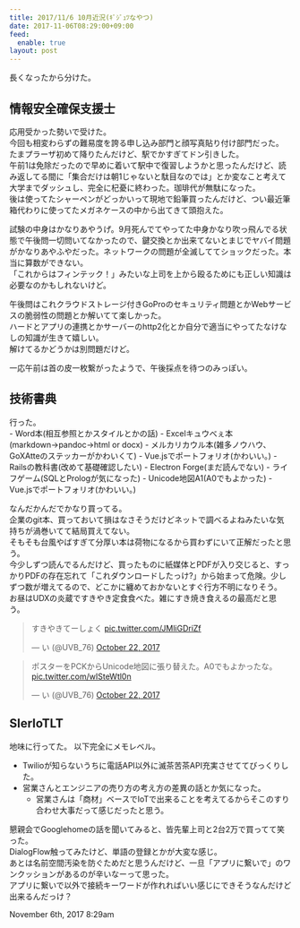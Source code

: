 ```yaml
---
title: 2017/11/6 10月近況(ｷﾞｼﾞｭﾂなやつ)
date: 2017-11-06T08:29:00+09:00
feed:
  enable: true
layout: post
---
```

<p>長くなったから分けた。</p>    <h2>情報安全確保支援士</h2>    <p>      応用受かった勢いで受けた。<br>      今回も相変わらずの難易度を誇る申し込み部門と顔写真貼り付け部門だった。<br>      たまプラーザ初めて降りたんだけど、駅でかすぎてドン引きした。<br>      午前1は免除だったので早めに着いて駅中で復習しようかと思ったんだけど、読み返してる間に「集合だけは朝1じゃないと駄目なのでは」とか変なこと考えて大学までダッシュし、完全に杞憂に終わった。珈琲代が無駄になった。<br>      後は使ってたシャーペンがどっかいって現地で鉛筆買ったんだけど、つい最近筆箱代わりに使ってたメガネケースの中から出てきて頭抱えた。    </p>    <p>      試験の中身はかなりあやうげ。9月死んでてやってた中身かなり吹っ飛んでる状態で午後問一切問いてなかったので、鍵交換とか出来てないとまじでヤバイ問題がかなりあやふやだった。ネットワークの問題が全滅しててショックだった。本当に算数ができない。<br>      「これからはフィンテック！」みたいな上司を上から殴るためにも正しい知識は必要なのかもしれないけど。    </p>    <p>      午後問はこれクラウドストレージ付きGoProのセキュリティ問題とかWebサービスの脆弱性の問題とか解いてて楽しかった。<br>      ハードとアプリの連携とかサーバーのhttp2化とか自分で適当にやってたなけなしの知識が生きて嬉しい。<br>      解けてるかどうかは別問題だけど。    </p>    <p>一応午前は首の皮一枚繋がったようで、午後採点を待つのみっぽい。</p>    <h2>技術書典</h2>    <p>      行った。<br>      - Word本(相互参照とかスタイルとかの話) -      Excelキュウべぇ本(markdown→pandoc→html or docx) -      メルカリカウル本(雑多ノウハウ、GoXAtteのステッカーがかわいくて) -      Vue.jsでポートフォリオ(かわいい。) - Railsの教科書(改めて基礎確認したい) -      Electron Forge(まだ読んでない) - ライフゲーム(SQLとPrologが気になった) -      Unicode地図A1(A0でもよかった) - Vue.jsでポートフォリオ(かわいい。)    </p>    <p>      なんだかんだでかなり買ってる。<br>      企業のgit本、買っておいて損はなさそうだけどネットで調べるよねみたいな気持ちが渦巻いてて結局買えてない。<br>      そもそも台風やばすぎて分厚い本は荷物になるから買わずにいて正解だったと思う。<br>      今少しずつ読んでるんだけど、買ったものに紙媒体とPDFが入り交じると、すっかりPDFの存在忘れて「これダウンロードしたっけ?」から始まって危険。少しずつ数が増えてるので、どこかに纏めておかないとすぐ行方不明になりそう。<br>      お昼はUDXの炎蔵ですきやき定食食べた。雑にすき焼き食えるの最高だと思う。    </p>    <blockquote class="twitter-tweet" data-lang="en">      <p lang="ja" dir="ltr">        すきやきてーしょく        <a href="https://t.co/JMliGDriZf" target="_blank">pic.twitter.com/JMliGDriZf</a>      </p>      — い (@UVB_76)      <a href="https://twitter.com/UVB_76/status/921977617309298689?ref_src=twsrc%5Etfw" target="_blank">October 22, 2017</a>    </blockquote>    <script async src="https://platform.twitter.com/widgets.js" charset="utf-8"></script>    <blockquote class="twitter-tweet" data-lang="en">      <p lang="ja" dir="ltr">        ポスターをPCKからUnicode地図に張り替えた。A0でもよかったな。        <a href="https://t.co/wISteWtl0n" target="_blank">pic.twitter.com/wISteWtl0n</a>      </p>      — い (@UVB_76)      <a href="https://twitter.com/UVB_76/status/922060910423826432?ref_src=twsrc%5Etfw" target="_blank">October 22, 2017</a>    </blockquote>    <script async src="https://platform.twitter.com/widgets.js" charset="utf-8"></script>    <h2>SIerIoTLT</h2>    <p>地味に行ってた。 以下完全にメモレベル。</p>    <ul>      <li>        Twilioが知らないうちに電話API以外に滅茶苦茶API充実させててびっくりした。      </li>      <li>        営業さんとエンジニアの売り方の考え方の差異の話とか気になった。        <ul>          <li>            営業さんは「商材」ベースでIoTで出来ることを考えてるからそこのすり合わせ大事だって感じだったと思う。          </li>        </ul>      </li>    </ul>    <p>      懇親会でGooglehomeの話を聞いてみると、皆先輩上司と2台2万で買ってて笑った。<br>      DialogFlow触ってみたけど、単語の登録とかが大変な感じ。<br>      あとは名前空間汚染を防ぐためだと思うんだけど、一旦「アプリに繋いで」のワンクッションがあるのが辛いなーって思った。<br>      アプリに繋いで以外で接続キーワードが作れればいい感じにできそうなんだけど出来るんだっけ？    </p>    <div id="footer">      <span id="timestamp"> November 6th, 2017 8:29am </span>    </div>
